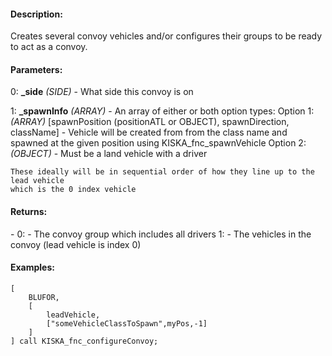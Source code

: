 #### Description:
Creates several convoy vehicles and/or configures their groups to be ready to act as a convoy.

#### Parameters:
0: **_side** *(SIDE)* - What side this convoy is on

1: **_spawnInfo** *(ARRAY)* - An array of either or both option types:
    Option 1: *(ARRAY)* [spawnPosition (positionATL or OBJECT), spawnDirection, className] -
        Vehicle will be created from from the class name and spawned at the given position
        using KISKA_fnc_spawnVehicle
    Option 2: *(OBJECT)* -
        Must be a land vehicle with a driver

    These ideally will be in sequential order of how they line up to the lead vehicle
    which is the 0 index vehicle

#### Returns:
<ARRAY> -
		0: <GROUP> - The convoy group which includes all drivers
		1: <ARRAY> - The vehicles in the convoy (lead vehicle is index 0)

#### Examples:
```sqf
[
    BLUFOR,
    [
        leadVehicle,
        ["someVehicleClassToSpawn",myPos,-1]
    ]
] call KISKA_fnc_configureConvoy;
```


